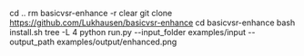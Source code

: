 cd ..
rm basicvsr-enhance -r
clear
git clone https://github.com/Lukhausen/basicvsr-enhance
cd basicvsr-enhance
bash install.sh
tree -L 4
python run.py --input_folder examples/input --output_path examples/output/enhanced.png